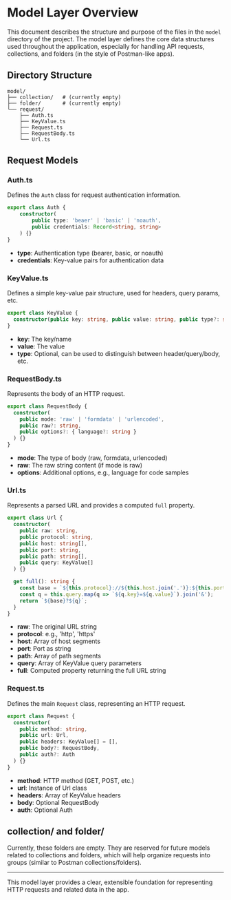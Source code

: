 # Model Layer Overview

This document describes the structure and purpose of the files in the `model` directory of the project. The model layer defines the core data structures used throughout the application, especially for handling API requests, collections, and folders (in the style of Postman-like apps).

## Directory Structure

```
model/
├── collection/   # (currently empty)
├── folder/       # (currently empty)
└── request/
    ├── Auth.ts
    ├── KeyValue.ts
    ├── Request.ts
    ├── RequestBody.ts
    └── Url.ts
```

## Request Models

### Auth.ts
Defines the `Auth` class for request authentication information.
```ts
export class Auth {
    constructor(
        public type: 'beaer' | 'basic' | 'noauth',
        public credentials: Record<string, string>
    ) {}
}
```
- **type**: Authentication type (bearer, basic, or noauth)
- **credentials**: Key-value pairs for authentication data

### KeyValue.ts
Defines a simple key-value pair structure, used for headers, query params, etc.
```ts
export class KeyValue {
  constructor(public key: string, public value: string, public type?: string) {}
}
```
- **key**: The key/name
- **value**: The value
- **type**: Optional, can be used to distinguish between header/query/body, etc.

### RequestBody.ts
Represents the body of an HTTP request.
```ts
export class RequestBody {
  constructor(
    public mode: 'raw' | 'formdata' | 'urlencoded',
    public raw?: string,
    public options?: { language?: string }
  ) {}
}
```
- **mode**: The type of body (raw, formdata, urlencoded)
- **raw**: The raw string content (if mode is raw)
- **options**: Additional options, e.g., language for code samples

### Url.ts
Represents a parsed URL and provides a computed `full` property.
```ts
export class Url {
  constructor(
    public raw: string,
    public protocol: string,
    public host: string[],
    public port: string,
    public path: string[],
    public query: KeyValue[]
  ) {}

  get full(): string {
    const base = `${this.protocol}://${this.host.join('.')}:${this.port}/${this.path.join('/')}`;
    const q = this.query.map(q => `${q.key}=${q.value}`).join('&');
    return `${base}?${q}`;
  }
}
```
- **raw**: The original URL string
- **protocol**: e.g., 'http', 'https'
- **host**: Array of host segments
- **port**: Port as string
- **path**: Array of path segments
- **query**: Array of KeyValue query parameters
- **full**: Computed property returning the full URL string

### Request.ts
Defines the main `Request` class, representing an HTTP request.
```ts
export class Request {
  constructor(
    public method: string,
    public url: Url,
    public headers: KeyValue[] = [],
    public body?: RequestBody,
    public auth?: Auth
  ) {}
}
```
- **method**: HTTP method (GET, POST, etc.)
- **url**: Instance of Url class
- **headers**: Array of KeyValue headers
- **body**: Optional RequestBody
- **auth**: Optional Auth

## collection/ and folder/
Currently, these folders are empty. They are reserved for future models related to collections and folders, which will help organize requests into groups (similar to Postman collections/folders).

---
This model layer provides a clear, extensible foundation for representing HTTP requests and related data in the app.
